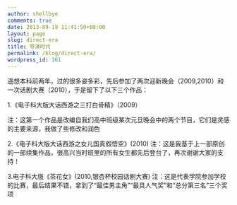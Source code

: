 ```yaml
---
author: shellbye
comments: true
date: 2013-09-19 11:41:50+00:00
layout: page
slug: direct-era
title: 导演时代
permalink: /blog/direct-era/
wordpress_id: 361
---
```


遥想本科前两年，过的很多姿多彩，先后参加了两次迎新晚会（2009,2010）和一次话剧大赛（2010），于是留下了以下三个作品：

1.《电子科大版大话西游之三打白骨精》（2009）

注：这第一个作品是改编自我们高中班级某次元旦晚会中的两个节目，它们是灵感的主要来源，我做了些修改和润色


2.《电子科大版大话西游之女儿国真假悟空》(2010)
注：这是我基于上一部原创的一部续集作品，很高兴当时班里的所有女生都先后登台了，再次谢谢大家的支持！


3.电子科大版《茶花女》(2010,银杏杯校园话剧大赛)
注：这是代表学院参加学校的比赛，最后结果不错，拿到了“最佳男主角”“最具人气奖”和“总分第三名”三个奖项

